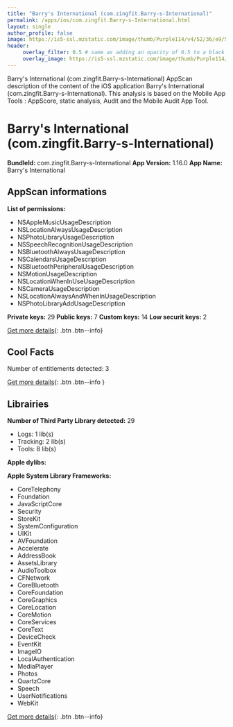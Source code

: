 ```yaml
---
title: "Barry's International (com.zingfit.Barry-s-International)"
permalink: /apps/ios/com.zingfit.Barry-s-International.html
layout: single
author_profile: false
image: https://is5-ssl.mzstatic.com/image/thumb/Purple114/v4/52/36/e9/5236e955-af56-7b6c-b2b5-32672cb51822/AppIcon.Barry-s-International-1x_U007emarketing-0-10-0-0-85-220.png/512x512bb.jpg
header: 
     overlay_filter: 0.5 # same as adding an opacity of 0.5 to a black background
     overlay_image: https://is5-ssl.mzstatic.com/image/thumb/Purple114/v4/52/36/e9/5236e955-af56-7b6c-b2b5-32672cb51822/AppIcon.Barry-s-International-1x_U007emarketing-0-10-0-0-85-220.png/512x512bb.jpg
---
```

Barry's International (com.zingfit.Barry-s-International) AppScan description of the content of the iOS application Barry's International (com.zingfit.Barry-s-International). This analysis is based on the Mobile App Tools : AppScore, static analysis, Audit and the Mobile Audit App Tool.

# Barry's International (com.zingfit.Barry-s-International)

**BundleId:** com.zingfit.Barry-s-International
**App Version:** 1.16.0
**App Name:** Barry's International


## AppScan informations 

**List of permissions:** 
- NSAppleMusicUsageDescription
- NSLocationAlwaysUsageDescription
- NSPhotoLibraryUsageDescription
- NSSpeechRecognitionUsageDescription
- NSBluetoothAlwaysUsageDescription
- NSCalendarsUsageDescription
- NSBluetoothPeripheralUsageDescription
- NSMotionUsageDescription
- NSLocationWhenInUseUsageDescription
- NSCameraUsageDescription
- NSLocationAlwaysAndWhenInUsageDescription
- NSPhotoLibraryAddUsageDescription
  
  
**Private keys:** 29
**Public keys:** 7
**Custom keys:** 14
**Low securit keys:** 2
  
[Get more details](/pricing.html){: .btn .btn--info}

## Cool Facts

Number of entitlements detected: 3
  
[Get more details](/pricing.html){: .btn .btn--info }

## Librairies 
**Number of Third Party Library detected:** 29
- Logs: 1 lib(s)
- Tracking: 2 lib(s)
- Tools: 8 lib(s)


**Apple dylibs:**


**Apple System Library Frameworks:**
- CoreTelephony
- Foundation
- JavaScriptCore
- Security
- StoreKit
- SystemConfiguration
- UIKit
- AVFoundation
- Accelerate
- AddressBook
- AssetsLibrary
- AudioToolbox
- CFNetwork
- CoreBluetooth
- CoreFoundation
- CoreGraphics
- CoreLocation
- CoreMotion
- CoreServices
- CoreText
- DeviceCheck
- EventKit
- ImageIO
- LocalAuthentication
- MediaPlayer
- Photos
- QuartzCore
- Speech
- UserNotifications
- WebKit


  
[Get more details](/pricing.html){: .btn .btn--info}

